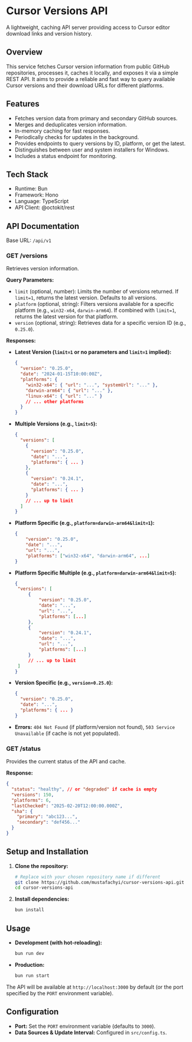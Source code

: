 # Cursor Versions API

A lightweight, caching API server providing access to Cursor editor download links and version history.

## Overview

This service fetches Cursor version information from public GitHub repositories, processes it, caches it locally, and exposes it via a simple REST API. It aims to provide a reliable and fast way to query available Cursor versions and their download URLs for different platforms.

## Features

*   Fetches version data from primary and secondary GitHub sources.
*   Merges and deduplicates version information.
*   In-memory caching for fast responses.
*   Periodically checks for updates in the background.
*   Provides endpoints to query versions by ID, platform, or get the latest.
*   Distinguishes between user and system installers for Windows.
*   Includes a status endpoint for monitoring.

## Tech Stack

*   Runtime: Bun
*   Framework: Hono
*   Language: TypeScript
*   API Client: @octokit/rest

## API Documentation

Base URL: `/api/v1`

### GET /versions

Retrieves version information.

**Query Parameters:**

*   `limit` (optional, number): Limits the number of versions returned. If `limit=1`, returns the latest version. Defaults to all versions.
*   `platform` (optional, string): Filters versions available for a specific platform (e.g., `win32-x64`, `darwin-arm64`). If combined with `limit=1`, returns the latest version for that platform.
*   `version` (optional, string): Retrieves data for a specific version ID (e.g., `0.25.0`).

**Responses:**

*   **Latest Version (`limit=1` or no parameters and `limit=1` implied):**
    ```json
    {
      "version": "0.25.0",
      "date": "2024-01-15T10:00:00Z",
      "platforms": {
        "win32-x64": { "url": "...", "systemUrl": "..." },
        "darwin-arm64": { "url": "..." },
        "linux-x64": { "url": "..." }
        // ... other platforms
      }
    }
    ```
*   **Multiple Versions (e.g., `limit=5`):**
    ```json
    {
      "versions": [
        {
          "version": "0.25.0",
          "date": "...",
          "platforms": { ... }
        },
        {
          "version": "0.24.1",
          "date": "...",
          "platforms": { ... }
        }
        // ... up to limit
      ]
    }
    ```
*   **Platform Specific (e.g., `platform=darwin-arm64&limit=1`):**
    ```json
    {
        "version": "0.25.0",
        "date": "...",
        "url": "...",
        "platforms": ["win32-x64", "darwin-arm64", ...] 
    }
    ```
*   **Platform Specific Multiple (e.g., `platform=darwin-arm64&limit=5`):**
     ```json
    {
      "versions": [
          {
              "version": "0.25.0",
              "date": "...",
              "url": "...",
              "platforms": [...] 
          },
          {
              "version": "0.24.1",
              "date": "...",
              "url": "...",
              "platforms": [...] 
          }
          // ... up to limit
      ]
    }
    ```
*   **Version Specific (e.g., `version=0.25.0`):**
    ```json
    {
      "version": "0.25.0",
      "date": "...",
      "platforms": { ... }
    }
    ```
*   **Errors:** `404 Not Found` (if platform/version not found), `503 Service Unavailable` (if cache is not yet populated).

### GET /status

Provides the current status of the API and cache.

**Response:**

```json
{
  "status": "healthy", // or "degraded" if cache is empty
  "versions": 150,
  "platforms": 6,
  "lastChecked": "2025-02-20T12:00:00.000Z",
  "sha": {
    "primary": "abc123...",
    "secondary": "def456..."
  }
}
```

## Setup and Installation

1.  **Clone the repository:**
    ```bash
    # Replace with your chosen repository name if different
    git clone https://github.com/mustafachyi/cursor-versions-api.git 
    cd cursor-versions-api
    ```
2.  **Install dependencies:**
    ```bash
    bun install
    ```

## Usage

*   **Development (with hot-reloading):**
    ```bash
    bun run dev
    ```
*   **Production:**
    ```bash
    bun run start
    ```

The API will be available at `http://localhost:3000` by default (or the port specified by the `PORT` environment variable).

## Configuration

*   **Port:** Set the `PORT` environment variable (defaults to `3000`).
*   **Data Sources & Update Interval:** Configured in `src/config.ts`. 
